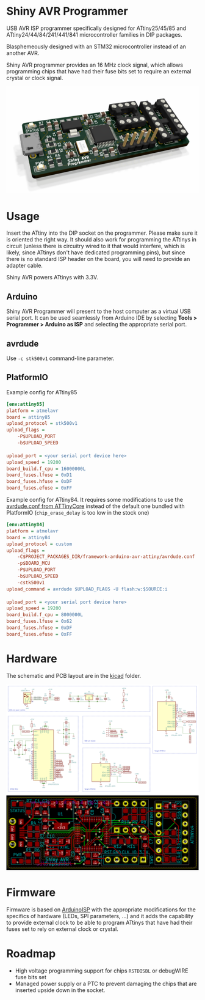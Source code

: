 # Shiny AVR Programmer

USB AVR ISP programmer specifically designed for ATtiny25/45/85 and ATtiny24/44/84/241/441/841 microcontroller families in DIP packages.

Blasphemeously designed with an STM32 microcontroller instead of an another AVR.

Shiny AVR programmer provides an 16 MHz clock signal, which allows programming chips that have had their fuse bits set to require an external crystal or clock signal.

![render](./docs/render.png)

# Usage

Insert the ATtiny into the DIP socket on the programmer. Please make sure it is oriented the right way. It should also work for programming the ATtinys in circuit (unless there is circuitry wired to it that would interfere, which is likely, since ATtinys don't have dedicated programming pins), but since there is no standard ISP header on the board, you will need to provide an adapter cable.

Shiny AVR powers ATtinys with 3.3V.

## Arduino

Shiny AVR Programmer will present to the host computer as a virtual USB serial port. It can be used seamlessly from Arduino IDE by
selecting **Tools > Programmer > Arduino as ISP** and selecting the appropriate serial port.

## avrdude

Use `-c stk500v1` command-line parameter.

## PlatformIO

Example config for ATtiny85

```ini
[env:attiny85]
platform = atmelavr
board = attiny85
upload_protocol = stk500v1
upload_flags =
    -P$UPLOAD_PORT
    -b$UPLOAD_SPEED

upload_port = <your serial port device here>
upload_speed = 19200
board_build.f_cpu = 16000000L
board_fuses.lfuse = 0xD1
board_fuses.hfuse = 0xDF
board_fuses.efuse = 0xFF
```

Example config for ATtiny84. It requires some modifications to use the [avrdude.conf from ATTinyCore](https://github.com/SpenceKonde/ATTinyCore/blob/master/avr/avrdude.conf) instead of the default one bundled with PlatformIO (`chip_erase_delay` is too low in the stock one)

```ini
[env:attiny84]
platform = atmelavr
board = attiny84
upload_protocol = custom
upload_flags =
    -C$PROJECT_PACKAGES_DIR/framework-arduino-avr-attiny/avrdude.conf
    -p$BOARD_MCU
    -P$UPLOAD_PORT
    -b$UPLOAD_SPEED
    -cstk500v1
upload_command = avrdude $UPLOAD_FLAGS -U flash:w:$SOURCE:i

upload_port = <your serial port device here>
upload_speed = 19200
board_build.f_cpu = 8000000L
board_fuses.lfuse = 0x62
board_fuses.hfuse = 0xDF
board_fuses.efuse = 0xFF
```

# Hardware

The schematic and PCB layout are in the [kicad](./kicad) folder.

![schematic](./docs/schematic.png)
![signals](./docs/signals.png)

# Firmware

Firmware is based on [ArduinoISP](https://github.com/arduino/arduino-examples/blob/main/examples/11.ArduinoISP/ArduinoISP/ArduinoISP.ino) with the 
appropriate modifications for the specifics of hardware (LEDs, SPI parameters, ...) and it adds the capability to provide external clock to be able
to program ATtinys that have had their fuses set to rely on external clock or crystal.

# Roadmap

- High voltage programming support for chips `RSTDISBL` or debugWIRE fuse bits set  
- Managed power supply or a PTC to prevent damaging the chips 
  that are inserted upside down in the socket.